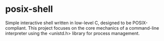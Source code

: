 # posix-shell
Simple interactive shell written in low-level C, designed to be POSIX-compliant. This project focuses on the core mechanics of a command-line interpreter using the &lt;unistd.h> library for process management.
